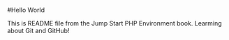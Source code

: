 #Hello World

This is README file from the Jump Start PHP Environment book.
Learming about Git and GitHub!
